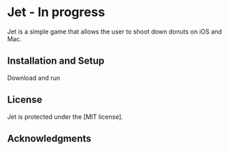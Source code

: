 
# Jet - In progress

Jet is a simple game that allows the user to shoot down donuts on iOS and Mac.



## Installation and Setup

 Download and run


## License

Jet is protected under the [MIT license].

## Acknowledgments

 
